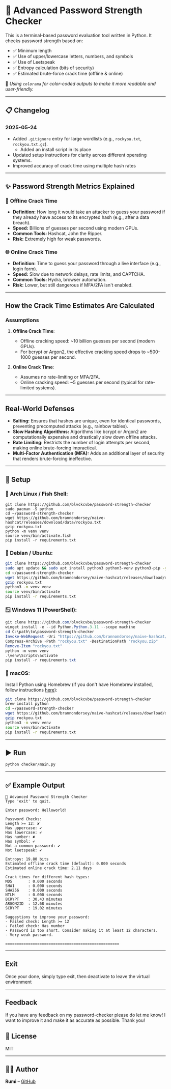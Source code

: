 # 🔐 Advanced Password Strength Checker

This is a terminal-based password evaluation tool written in Python. It checks password strength based on:

- ✅ Minimum length
- ✅ Use of upper/lowercase letters, numbers, and symbols
- ✅ Use of Leetspeak
- ✅ Entropy calculation (bits of security)
- ✅ Estimated brute-force crack time (offline & online)
  
🎨 *Using `colorama` for color-coded outputs to make it more readable and user-friendly.*

---

## 📋 Changelog

### 2025-05-24
- Added `.gitignore` entry for large wordlists (e.g., `rockyou.txt`, `rockyou.txt.gz`).
  - Added an install script in its place
- Updated setup instructions for clarity across different operating systems.
- Improved accuracy of crack time using multiple hash rates
---

## ✨ Password Strength Metrics Explained

### 🔐 **Offline Crack Time**
- **Definition:** How long it would take an attacker to guess your password if they already have access to its encrypted hash (e.g., after a data breach).
- **Speed:** Billions of guesses per second using modern GPUs.
- **Common Tools:** Hashcat, John the Ripper.
- **Risk:** Extremely high for weak passwords.

### 🌐 **Online Crack Time**
- **Definition:** Time to guess your password through a live interface (e.g., login form).
- **Speed:** Slow due to network delays, rate limits, and CAPTCHA.
- **Common Tools:** Hydra, browser automation.
- **Risk:** Lower, but still dangerous if MFA/2FA isn't enabled.

---

## How the Crack Time Estimates Are Calculated

### Assumptions
1. **Offline Crack Time**:
   - Offline cracking speed: ~10 billion guesses per second (modern GPUs).
   - For bcrypt or Argon2, the effective cracking speed drops to ~500-1000 guesses per second.

2. **Online Crack Time**:
   - Assumes no rate-limiting or MFA/2FA.
   - Online cracking speed: ~5 guesses per second (typical for rate-limited systems).

---

## Real-World Defenses
- **Salting:** Ensures that hashes are unique, even for identical passwords, preventing precomputed attacks (e.g., rainbow tables).
- **Slow Hashing Algorithms:** Algorithms like bcrypt or Argon2 are computationally expensive and drastically slow down offline attacks.
- **Rate Limiting:** Restricts the number of login attempts per second, making online brute-forcing impractical.
- **Multi-Factor Authentication (MFA):** Adds an additional layer of security that renders brute-forcing ineffective.

---

## 🚀 Setup

### 🐧 Arch Linux / Fish Shell:
```fish
git clone https://github.com/blvckcvbe/password-strength-checker
sudo pacman -S python
cd ~/password-strength-checker
wget https://github.com/brannondorsey/naive-hashcat/releases/download/data/rockyou.txt
gzip rockyou.txt
python -m venv venv
source venv/bin/activate.fish
pip install -r requirements.txt
```

### 🐧 Debian / Ubuntu:
```bash
git clone https://github.com/blvckcvbe/password-strength-checker
sudo apt update && sudo apt install python3 python3-venv python3-pip -y
cd ~/password-strength-checker
wget https://github.com/brannondorsey/naive-hashcat/releases/download/data/rockyou.txt
gzip rockyou.txt
python3 -m venv venv
source venv/bin/activate
pip install -r requirements.txt
```

### 🪟 Windows 11 (PowerShell):
```powershell
git clone https://github.com/blvckcvbe/password-strength-checker
winget install -e --id Python.Python.3.11 --scope machine
cd C:\path\to\password-strength-checker
Invoke-WebRequest -Uri "https://github.com/brannondorsey/naive-hashcat/releases/download/data/rockyou.txt" -OutFile "rockyou.txt"
Compress-Archive -Path "rockyou.txt" -DestinationPath "rockyou.zip"
Remove-Item "rockyou.txt"
python -m venv venv
.\venv\Scripts\activate
pip install -r requirements.txt
```

### 🍎 macOS:
Install Python using Homebrew (if you don't have Homebrew installed, follow instructions [here](https://brew.sh/)):
```bash
git clone https://github.com/blvckcvbe/password-strength-checker
brew install python
cd ~/password-strength-checker
wget https://github.com/brannondorsey/naive-hashcat/releases/download/data/rockyou.txt
gzip rockyou.txt
python3 -m venv venv
source venv/bin/activate
pip install -r requirements.txt
```

---

## ▶️ Run

```bash
python checker/main.py
```

---

## ✅ Example Output
```
🔐 Advanced Password Strength Checker
Type 'exit' to quit.

Enter password: Helloworld!

Password Checks:
Length >= 12: ✘
Has uppercase: ✔
Has lowercase: ✔
Has number: ✘
Has symbol: ✔
Not a common password: ✔
Not leetspeak: ✔

Entropy: 19.80 bits
Estimated offline crack time (default): 0.000 seconds
Estimated online crack time: 2.11 days

Crack times for different hash types:
MD5       : 0.000 seconds
SHA1      : 0.000 seconds
SHA256    : 0.000 seconds
NTLM      : 0.000 seconds
BCRYPT    : 30.43 minutes
ARGON2ID  : 12.68 minutes
SCRYPT    : 19.02 minutes

Suggestions to improve your password:
- Failed check: Length >= 12
- Failed check: Has number
- Password is too short. Consider making it at least 12 characters.
- Very weak password.

==================================================
```

---

## Exit
Once your done, simply type exit, then deactivate to leave the virtual environment

---

## Feedback
If you have any feedback on my password-checker please do let me know! I want to improve it and make it as accurate as possible. Thank you!

## 📂 License
MIT

---

## 🙋‍♂️ Author
**Rumi** – [GitHub](https://github.com/blvckcvbe)
